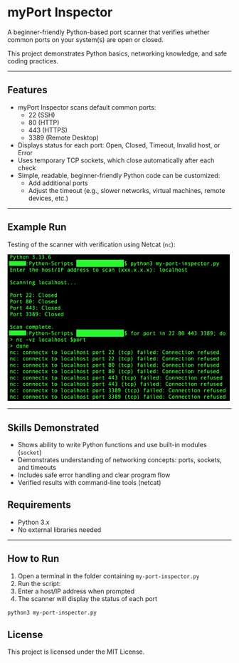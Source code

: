 # myPort Inspector

A beginner-friendly Python-based port scanner that verifies whether common ports on your system(s) are open or closed.

This project demonstrates Python basics, networking knowledge, and safe coding practices.

---

## Features

- myPort Inspector scans default common ports:
  - 22 (SSH)
  - 80 (HTTP)
  - 443 (HTTPS)
  - 3389 (Remote Desktop)
- Displays status for each port: Open, Closed, Timeout, Invalid host, or Error
- Uses temporary TCP sockets, which close automatically after each check
- Simple, readable, beginner-friendly Python code can be customized:
  - Add additional ports
  - Adjust the timeout (e.g., slower networks, virtual machines, remote devices, etc.)

---

## Example Run

Testing of the scanner with verification using Netcat (`nc`):

<img src="my-port-inspector-test.png" alt="myPort Inspector Functional Validation" width="500">

---

## Skills Demonstrated

- Shows ability to write Python functions and use built-in modules (`socket`)
- Demonstrates understanding of networking concepts: ports, sockets, and timeouts
- Includes safe error handling and clear program flow
- Verified results with command-line tools (netcat)

## Requirements

- Python 3.x
- No external libraries needed

---

## How to Run

1. Open a terminal in the folder containing `my-port-inspector.py`
2. Run the script:
3. Enter a host/IP address when prompted
4. The scanner will display the status of each port

```bash
python3 my-port-inspector.py
```

## License

This project is licensed under the MIT License.
